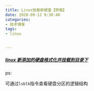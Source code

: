 ```yaml
---
title: Linux挂载新硬盘【转载】
date: 2020-09-12 9:30:40
categories:
- 技术博客
tags:
- linux


---
```






##### [linux 新添加的硬盘格式化并挂载到目录下](https://www.cnblogs.com/ddbear/p/7009736.html)



ps:

可通过`lsblk`指令查看硬盘分区的逻辑结构



